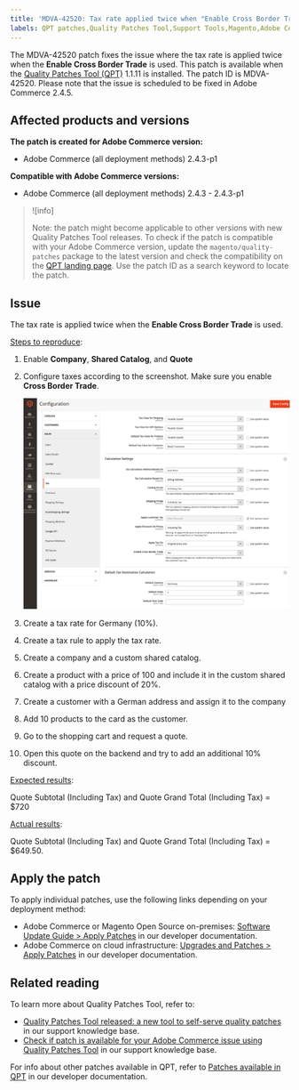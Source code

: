 ```yaml
---
title: 'MDVA-42520: Tax rate applied twice when "Enable Cross Border Trade" is used'
labels: QPT patches,Quality Patches Tool,Support Tools,Magento,Adobe Commerce,cloud infrastructure,on-premises,QPT 1.1.11,2.4.3,2.4.3-p1,tax rate,Cross Border Trade
---
```


The MDVA-42520 patch fixes the issue where the tax rate is applied twice when the **Enable Cross Border Trade** is used. This patch is available when the [Quality Patches Tool (QPT)](https://support.magento.com/hc/en-us/articles/360047139492) 1.1.11 is installed. The patch ID is MDVA-42520. Please note that the issue is scheduled to be fixed in Adobe Commerce 2.4.5.

## Affected products and versions

**The patch is created for Adobe Commerce version:**

* Adobe Commerce (all deployment methods) 2.4.3-p1

**Compatible with Adobe Commerce versions:**

* Adobe Commerce (all deployment methods) 2.4.3 - 2.4.3-p1

>![info]
>
>Note: the patch might become applicable to other versions with new Quality Patches Tool releases. To check if the patch is compatible with your Adobe Commerce version, update the `magento/quality-patches` package to the latest version and check the compatibility on the [QPT landing page](https://devdocs.magento.com/quality-patches/tool.html#patch-grid). Use the patch ID as a search keyword to locate the patch.

## Issue

The tax rate is applied twice when the **Enable Cross Border Trade** is used.

<ins>Steps to reproduce</ins>:

1. Enable **Company**, **Shared Catalog**, and **Quote**
1. Configure taxes according to the screenshot. Make sure you enable **Cross Border Trade**.

    <img src = "assets/tax_settings_1.png" alt = "tax settings" width="800px">
1. Create a tax rate for Germany (10%).
1. Create a tax rule to apply the tax rate.
1. Create a company and a custom shared catalog.
1. Create a product with a price of 100 and include it in the custom shared catalog with a price discount of 20%.
1. Create a customer with a German address and assign it to the company
1. Add 10 products to the card as the customer.
1. Go to the shopping cart and request a quote.
1. Open this quote on the backend and try to add an additional 10% discount.

<ins>Expected results</ins>:

Quote Subtotal (Including Tax) and Quote Grand Total (Including Tax) = $720

<ins>Actual results</ins>:

Quote Subtotal (Including Tax) and Quote Grand Total (Including Tax) = $649.50.

## Apply the patch

To apply individual patches, use the following links depending on your deployment method:

* Adobe Commerce or Magento Open Source on-premises: [Software Update Guide > Apply Patches](https://devdocs.magento.com/guides/v2.4/comp-mgr/patching/mqp.html) in our developer documentation.
* Adobe Commerce on cloud infrastructure: [Upgrades and Patches > Apply Patches](https://devdocs.magento.com/cloud/project/project-patch.html) in our developer documentation.

## Related reading

To learn more about Quality Patches Tool, refer to:

* [Quality Patches Tool released: a new tool to self-serve quality patches](https://support.magento.com/hc/en-us/articles/360047139492) in our support knowledge base.
* [Check if patch is available for your Adobe Commerce issue using Quality Patches Tool](https://support.magento.com/hc/en-us/articles/360047125252) in our support knowledge base.

For info about other patches available in QPT, refer to [Patches available in QPT](https://devdocs.magento.com/quality-patches/tool.html#patch-grid) in our developer documentation.
